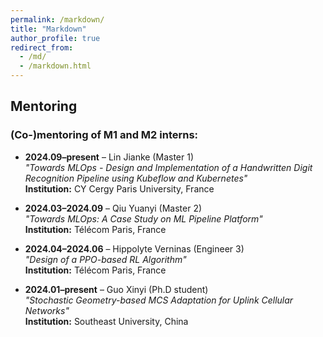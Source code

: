 ```yaml
---
permalink: /markdown/
title: "Markdown"
author_profile: true
redirect_from: 
  - /md/
  - /markdown.html
---
```


## Mentoring

### (Co-)mentoring of M1 and M2 interns:

- **2024.09–present** – Lin Jianke (Master 1)  
  *"Towards MLOps - Design and Implementation of a Handwritten Digit Recognition Pipeline using Kubeflow and Kubernetes"*  
  **Institution:** CY Cergy Paris University, France  

- **2024.03–2024.09** – Qiu Yuanyi (Master 2)  
  *"Towards MLOps: A Case Study on ML Pipeline Platform"*  
  **Institution:** Télécom Paris, France  

- **2024.04–2024.06** – Hippolyte Verninas (Engineer 3)  
  *"Design of a PPO-based RL Algorithm"*  
  **Institution:** Télécom Paris, France  

- **2024.01–present** – Guo Xinyi (Ph.D student)  
  *"Stochastic Geometry-based MCS Adaptation for Uplink Cellular Networks"*  
  **Institution:** Southeast University, China  

